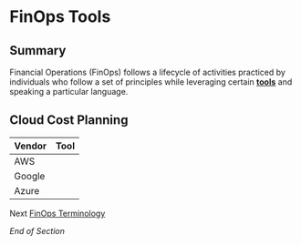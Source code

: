 # FinOps Tools

## Summary
Financial Operations (FinOps) follows a lifecycle of activities practiced by individuals who follow a set of principles while leveraging certain [**tools**](https://www.mindmeister.com/2725174948/06-finops-tools) and speaking a particular language.


## Cloud Cost Planning 

| Vendor | Tool | 
| --- | --- | 
| AWS | |
| Google | | 
| Azure | | 

Next [FinOps Terminology](https://github.com/jamesbuckett/finops-certified-practitioner/blob/main/07-finops-terminology.md)

*End of Section*
